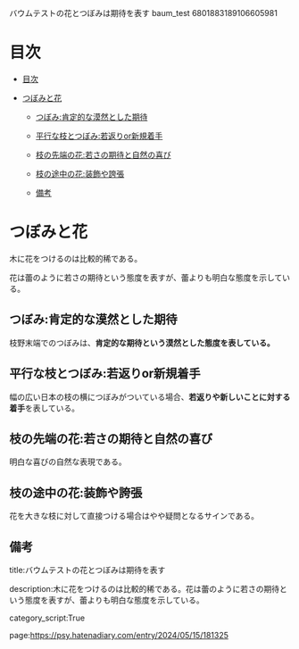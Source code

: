 バウムテストの花とつぼみは期待を表す
baum_test
6801883189106605981





# 目次



- [目次](#目次)

- [つぼみと花](#つぼみと花)

  - [つぼみ:肯定的な漠然とした期待](#つぼみ肯定的な漠然とした期待)

  - [平行な枝とつぼみ:若返りor新規着手](#平行な枝とつぼみ若返りor新規着手)

  - [枝の先端の花:若さの期待と自然の喜び](#枝の先端の花若さの期待と自然の喜び)

  - [枝の途中の花:装飾や誇張](#枝の途中の花装飾や誇張)

  - [備考](#備考)





# つぼみと花



木に花をつけるのは比較的稀である。



花は蕾のように若さの期待という態度を表すが、蕾よりも明白な態度を示している。



## つぼみ:肯定的な漠然とした期待



枝野末端でのつぼみは、**肯定的な期待という漠然とした態度を表している。**





## 平行な枝とつぼみ:若返りor新規着手



幅の広い日本の枝の横につぼみがついている場合、**若返りや新しいことに対する着手**を表している。





## 枝の先端の花:若さの期待と自然の喜び



明白な喜びの自然な表現である。







## 枝の途中の花:装飾や誇張



花を大きな枝に対して直接つける場合はやや疑問となるサインである。





## 備考



title:バウムテストの花とつぼみは期待を表す



description:木に花をつけるのは比較的稀である。花は蕾のように若さの期待という態度を表すが、蕾よりも明白な態度を示している。



category_script:True

page:https://psy.hatenadiary.com/entry/2024/05/15/181325
